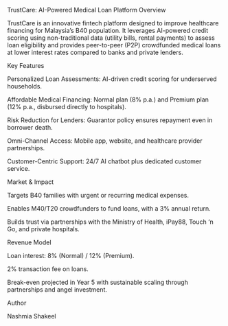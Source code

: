 TrustCare: AI-Powered Medical Loan Platform
Overview

TrustCare is an innovative fintech platform designed to improve healthcare financing for Malaysia’s B40 population. It leverages AI-powered credit scoring using non-traditional data (utility bills, rental payments) to assess loan eligibility and provides peer-to-peer (P2P) crowdfunded medical loans at lower interest rates compared to banks and private lenders.

Key Features

Personalized Loan Assessments: AI-driven credit scoring for underserved households.

Affordable Medical Financing: Normal plan (8% p.a.) and Premium plan (12% p.a., disbursed directly to hospitals).

Risk Reduction for Lenders: Guarantor policy ensures repayment even in borrower death.

Omni-Channel Access: Mobile app, website, and healthcare provider partnerships.

Customer-Centric Support: 24/7 AI chatbot plus dedicated customer service.

Market & Impact

Targets B40 families with urgent or recurring medical expenses.

Enables M40/T20 crowdfunders to fund loans, with a 3% annual return.

Builds trust via partnerships with the Ministry of Health, iPay88, Touch ‘n Go, and private hospitals.

Revenue Model

Loan interest: 8% (Normal) / 12% (Premium).

2% transaction fee on loans.

Break-even projected in Year 5 with sustainable scaling through partnerships and angel investment.

Author

Nashmia Shakeel
